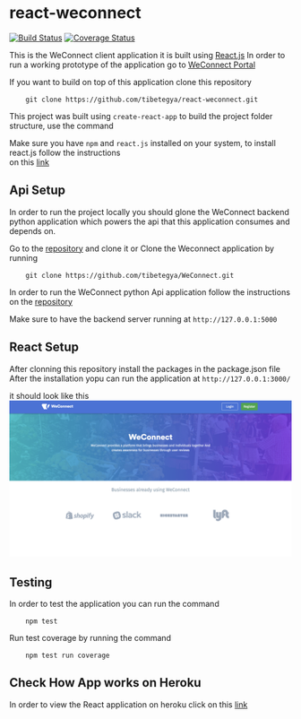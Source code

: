 # react-weconnect

[![Build Status](https://travis-ci.org/tibetegya/react-weconnect.svg?branch=master)](https://travis-ci.org/tibetegya/react-weconnect)
[![Coverage Status](https://coveralls.io/repos/github/tibetegya/react-weconnect/badge.svg?master)](https://coveralls.io/github/tibetegya/react-weconnect?branch=master)

This is the WeConnect client application it is built using [React.js](https://reactjs.org/)
In order to run a working prototype of the application go to [WeConnect Portal](https://react-weconnect.herokuapp.com/)

If you want to build on top of this application clone this repository

```
    git clone https://github.com/tibetegya/react-weconnect.git
```

This project was built using `create-react-app` to build the project folder structure, use the command

Make sure you have `npm` and `react.js` installed on your system, to install react.js follow the instructions </br>
on this [link](https://reactjs.org/)

## Api Setup
In order to run the project locally you should glone the WeConnect backend python application which 
powers the api that this application consumes and depends on. 

Go to the [repository](https://github.com/tibetegya/WeConnect) and clone it or Clone the Weconnect application by running 

```
    git clone https://github.com/tibetegya/WeConnect.git
```

In order to run the WeConnect python Api application follow the instructions on the [repository](https://github.com/tibetegya/WeConnect) 

Make sure to have the backend server running at `http://127.0.0.1:5000`

## React Setup

After clonning this repository install the packages in the package.json file
After the installation yopu can run the application at `http://127.0.0.1:3000/`

it should look like this
![UI](./src/assets/weconnectui.png)


## Testing

In order to test the application you can run the command 

```
    npm test
```

Run test coverage by running the command 

```
    npm test run coverage
```
## Check How App works on Heroku

In order to view the React application on heroku click on this [link](https://react-weconnect.herokuapp.com/)

